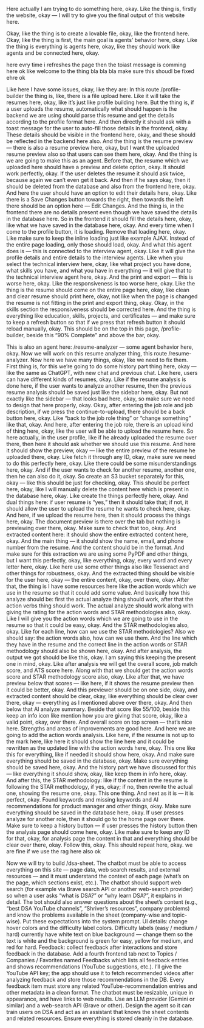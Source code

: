Here actually I am trying to do something here, okay. Like the thing is, firstly the website, okay — I will try to give you the final output of this website here.

Okay, like the thing is to create a lovable file, okay, like the frontend here. Okay, like the thing is first, the main goal is agents’ behavior here, okay. Like the thing is everything is agents here, okay, like they should work like agents and be connected here, okay.

here evry time i refreshes the page then the toiast message is comming here ok like welcome to the thing bla bla bla  make sure this shoudl be fixed ehre ok

Like here I have some issues, okay, like they are:
In this route /profile-builder the thing is, like, there is a file upload here. Like it will take the resumes here, okay, like it’s just like profile building here. But the thing is, if a user uploads the resume, automatically what should happen is the backend we are using should parse this resume and get the details according to the profile format here. And then directly it should ask with a toast message for the user to auto-fill those details in the frontend, okay. These details should be visible in the frontend here, okay, and these should be reflected in the backend here also.
And the thing is the resume preview — there is also a resume preview here, okay, but I want the uploaded resume preview also so that users can see them here, okay. And the thing is we are going to make this as an agent. Before that, the resume which we uploaded here should have a preview and delete option, okay. It should work perfectly, okay. If the user deletes the resume it should ask twice, because again we can’t even get it back. And then if he says okay, then it should be deleted from the database and also from the frontend here, okay.
And here the user should have an option to edit their details here, okay. Like there is a Save Changes button towards the right, then towards the left there should be an option here — Edit Changes. And the thing is, in the frontend there are no details present even though we have saved the details in the database here. So in the frontend it should fill the details here, okay, like what we have saved in the database here, okay.
And every time when I come to the profile button, it is loading. Remove that loading here, okay. Like make sure to keep the inline loading just like example AJAX. Instead of the entire page loading, only those should load, okay.
And what this agent does is — this is connected to the interview agent, okay. Like it will give the profile details and entire details to the interview agents. Like when you select the technical interview here, okay, like what project you have done, what skills you have, and what you have in everything — it will give that to the technical interview agent here, okay.
And the print and export — this is worse here, okay. Like the responsiveness is too worse here, okay. Like the thing is the resume should come on the entire page here, okay, like clean and clear resume should print here, okay, not like when the page is changed the resume is not fitting in the print and export thing, okay.
Okay, in the skills section the responsiveness should be corrected here. And the thing is everything like education, skills, projects, and certificates — and make sure to keep a refresh button so that if we press that refresh button it should reload manually, okay. This should be on the top in this page, /profile-builder, beside this “90% Complete” and above the bar, okay.

This is also an agent here: /resume-analyzer — some agent behavior here, okay.
Now we will work on this resume analyzer thing, this route /resume-analyzer. Now here we have many things, okay, like we need to fix them. First thing is, for this we’re going to do some history part thing here, okay — like the same as ChatGPT, with new chat and previous chat. Like here, users can have different kinds of resumes, okay. Like if the resume analysis is done here, if the user wants to analyze another resume, then the previous resume analysis should be saved just like the sidebar here, okay. But not exactly like the sidebar — that looks bad here, okay, so make sure we need to design that here properly, okay.
Okay, after entering the job role and job description, if we press the continue-to-upload, there should be a back button here, okay. Like “back to the job role thing” or “change something” like that, okay.
And here, after entering the job role, there is an upload kind of thing here, okay, like the user will be able to upload the resume here. So here actually, in the user profile, like if he already uploaded the resume over there, then here it should ask whether we should use this resume. And here it should show the preview, okay — like the entire preview of the resume he uploaded there, okay. Like fetch it through any ID, okay, make sure we need to do this perfectly here, okay. Like there could be some misunderstandings here, okay.
And if the user wants to check for another resume, another one, then he can also do it, okay. So create an S3 bucket separately for this, okay — like this should be just for checking, okay. This should be perfect here, okay, like I will manually delete the content here which is present in the database here, okay. Like create the things perfectly here, okay.
And dual things here: if user resume is “yes,” then it should take that; if not, it should allow the user to upload the resume he wants to check here, okay.
And here, if we upload the resume here, then it should process the things here, okay. The document preview is there over the tab but nothing is previewing over there, okay. Make sure to check that too, okay.
And extracted content here: it should show the entire extracted content here, okay. And the main thing — it should show the name, email, and phone number from the resume. And the content should be in the format. And make sure for this extraction we are using some PyPDF and other things, but I want this perfectly, okay, like everything, okay, every word and every letter here, okay. Like here use some other things also like Tesseract and other things for robustness, okay. And the extracted thing should be visible for the user here, okay — the entire content, okay, over there, okay.
After that, the thing is I have some resources here like the action words which we use in the resume so that it could add some value. And basically how this analyze should be: first the actual analyze thing should work, after that the action verbs thing should work. The actual analyze should work along with giving the rating for the action words and STAR methodologies also, okay. Like I will give you the action words which we are going to use in the resume so that it could be easy, okay.
And the STAR methodologies also, okay. Like for each line, how can we use the STAR methodologies? Also we should say: the action words also, how can we use them. And the line which they have in the resume and the correct line in the action words or STAR methodology should also be shown here, okay.
And after analysis, the output we got should be like this, okay. I am saying this keeping the present one in mind, okay. Like after analysis we will get the overall score, job match score, and ATS score here. Along with that we should get the action words score and STAR methodology score also, okay.
Like after that, we have preview below that scores — like here, if it shows the resume preview then it could be better, okay. And this previewer should be on one side, okay, and extracted content should be clear, okay, like everything should be clear over there, okay — everything as I mentioned above over there, okay.
And then below that AI analyze summary. Beside that score like 55/100, beside this keep an info icon like mention how you are giving that score, okay, like a valid point, okay, over there. And overall score on top screen — that’s nice here. Strengths and areas of improvements are good here.
And here we are going to add the action words analysis. Like here, if the resume is not up to the mark here, like here it should show the line here and it could be rewritten as the updated line with the action words here, okay. This one like this for everything, like if needed it should show here, okay.
And make sure everything should be saved in the database, okay. Make sure everything should be saved here, okay.
And the history part we have discussed for this — like everything it should show, okay, like keep them in info here, okay.
And after this, the STAR methodology: like if the content in the resume is following the STAR methodology, if yes, okay; if no, then rewrite the actual one, showing the resume one, okay. This one thing.
And next as it is — it is perfect, okay. Found keywords and missing keywords and AI recommendations for product manager and other things, okay. Make sure everything should be saved in the database here, okay.
If user presses analyze for another role, then it should go to the home page over there. Make sure to keep a history button — if user presses the history button then the analysis page should come here, okay. Like make sure to keep any ID for that, okay, for analysis page the content in that and everything should be clear over there, okay. Follow this, okay. This should repeat here, okay.
we are fine if we use the rag here also ok

Now we will try to build /dsa-sheet.
The chatbot must be able to access everything on this site — page data, web search results, and external resources — and it must understand the context of each page (what’s on the page, which sections exist, etc.). The chatbot should support web search (for example via Brave search API or another web-search provider) so when a user asks “what is DSA?” or “why learn DSA?”, it explains in detail.
The bot should also answer questions about the sheet’s content (e.g., “best DSA YouTube channels”, “Shriver’s resources”, company problems) and know the problems available in the sheet (company-wise and topic-wise). Put these expectations into the system prompt.
UI details: change hover colors and the difficulty label colors. Difficulty labels (easy / medium / hard) currently have white text on blue background — change them so the text is white and the background is green for easy, yellow for medium, and red for hard.
Feedback: collect feedback after interactions and store feedback in the database. Add a fourth frontend tab next to Topics / Companies / Favorites named Feedbacks which lists all feedback entries and shows recommendations (YouTube suggestions, etc.). I’ll give the YouTube API key; the app should use it to fetch recommended videos after analyzing feedback and store those recommendations in the DB. Every feedback item must store any related YouTube-recommendation entries and other metadata in a clean format.
The chatbot must be resizable, unique in appearance, and have links to web results. Use an LLM provider (Gemini or similar) and a web-search API (Brave or other). Design the agent so it can train users on DSA and act as an assistant that knows the sheet contents and related resources. Ensure everything is stored cleanly in the database.
